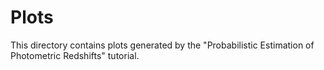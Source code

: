 # Plots

This directory contains plots generated by the "Probabilistic Estimation of Photometric Redshifts" tutorial.